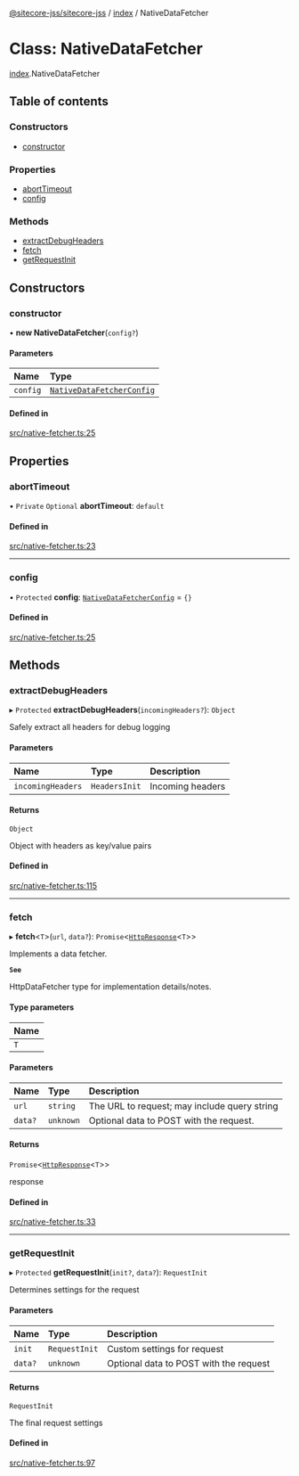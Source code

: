 [@sitecore-jss/sitecore-jss](../README.md) / [index](../modules/index.md) / NativeDataFetcher

# Class: NativeDataFetcher

[index](../modules/index.md).NativeDataFetcher

## Table of contents

### Constructors

- [constructor](index.NativeDataFetcher.md#constructor)

### Properties

- [abortTimeout](index.NativeDataFetcher.md#aborttimeout)
- [config](index.NativeDataFetcher.md#config)

### Methods

- [extractDebugHeaders](index.NativeDataFetcher.md#extractdebugheaders)
- [fetch](index.NativeDataFetcher.md#fetch)
- [getRequestInit](index.NativeDataFetcher.md#getrequestinit)

## Constructors

### constructor

• **new NativeDataFetcher**(`config?`)

#### Parameters

| Name | Type |
| :------ | :------ |
| `config` | [`NativeDataFetcherConfig`](../modules/index.md#nativedatafetcherconfig) |

#### Defined in

[src/native-fetcher.ts:25](https://github.com/Sitecore/jss/blob/35a590d04/packages/sitecore-jss/src/native-fetcher.ts#L25)

## Properties

### abortTimeout

• `Private` `Optional` **abortTimeout**: `default`

#### Defined in

[src/native-fetcher.ts:23](https://github.com/Sitecore/jss/blob/35a590d04/packages/sitecore-jss/src/native-fetcher.ts#L23)

___

### config

• `Protected` **config**: [`NativeDataFetcherConfig`](../modules/index.md#nativedatafetcherconfig) = `{}`

#### Defined in

[src/native-fetcher.ts:25](https://github.com/Sitecore/jss/blob/35a590d04/packages/sitecore-jss/src/native-fetcher.ts#L25)

## Methods

### extractDebugHeaders

▸ `Protected` **extractDebugHeaders**(`incomingHeaders?`): `Object`

Safely extract all headers for debug logging

#### Parameters

| Name | Type | Description |
| :------ | :------ | :------ |
| `incomingHeaders` | `HeadersInit` | Incoming headers |

#### Returns

`Object`

Object with headers as key/value pairs

#### Defined in

[src/native-fetcher.ts:115](https://github.com/Sitecore/jss/blob/35a590d04/packages/sitecore-jss/src/native-fetcher.ts#L115)

___

### fetch

▸ **fetch**<`T`\>(`url`, `data?`): `Promise`<[`HttpResponse`](../interfaces/index.HttpResponse.md)<`T`\>\>

Implements a data fetcher.

**`See`**

HttpDataFetcher<T> type for implementation details/notes.

#### Type parameters

| Name |
| :------ |
| `T` |

#### Parameters

| Name | Type | Description |
| :------ | :------ | :------ |
| `url` | `string` | The URL to request; may include query string |
| `data?` | `unknown` | Optional data to POST with the request. |

#### Returns

`Promise`<[`HttpResponse`](../interfaces/index.HttpResponse.md)<`T`\>\>

response

#### Defined in

[src/native-fetcher.ts:33](https://github.com/Sitecore/jss/blob/35a590d04/packages/sitecore-jss/src/native-fetcher.ts#L33)

___

### getRequestInit

▸ `Protected` **getRequestInit**(`init?`, `data?`): `RequestInit`

Determines settings for the request

#### Parameters

| Name | Type | Description |
| :------ | :------ | :------ |
| `init` | `RequestInit` | Custom settings for request |
| `data?` | `unknown` | Optional data to POST with the request |

#### Returns

`RequestInit`

The final request settings

#### Defined in

[src/native-fetcher.ts:97](https://github.com/Sitecore/jss/blob/35a590d04/packages/sitecore-jss/src/native-fetcher.ts#L97)
